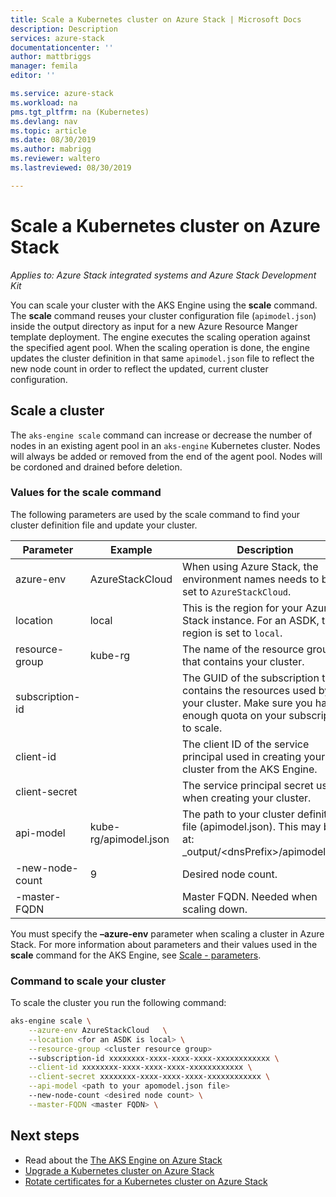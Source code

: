 ```yaml
---
title: Scale a Kubernetes cluster on Azure Stack | Microsoft Docs
description: Description
services: azure-stack
documentationcenter: ''
author: mattbriggs
manager: femila
editor: ''

ms.service: azure-stack
ms.workload: na
pms.tgt_pltfrm: na (Kubernetes)
ms.devlang: nav
ms.topic: article
ms.date: 08/30/2019
ms.author: mabrigg
ms.reviewer: waltero
ms.lastreviewed: 08/30/2019

---
```


# Scale a Kubernetes cluster on Azure Stack

*Applies to: Azure Stack integrated systems and Azure Stack Development Kit*

You can scale your cluster with the AKS Engine using the **scale** command. The **scale** command reuses your cluster configuration file (`apimodel.json`) inside the output directory as input for a new Azure Resource Manger template deployment. The engine executes the scaling operation against the specified agent pool. When the scaling operation is done, the engine updates the cluster definition in that same `apimodel.json` file to reflect the new node count in order to reflect the updated, current cluster configuration.

## Scale a cluster

The `aks-engine scale` command can increase or decrease the number of nodes in an existing agent pool in an `aks-engine` Kubernetes cluster. Nodes will always be added or removed from the end of the agent pool. Nodes will be cordoned and drained before deletion.

### Values for the scale command

The following parameters are used by the scale command to find your cluster definition file and update your cluster.

| Parameter | Example | Description |
| --- | --- | --- | 
| azure-env | AzureStackCloud | When using Azure Stack, the environment names needs to be set to `AzureStackCloud`. | 
| location | local | This is the region for your Azure Stack instance. For an ASDK, the region is set to `local`.  | 
| resource-group | kube-rg | The name of the resource group that contains your cluster. | 
| subscription-id |  | The GUID of the subscription that contains the resources used by your cluster. Make sure you have enough quota on your subscription to scale. | 
| client-id |  | The client ID of the service principal used in creating your cluster from the AKS Engine. | 
| client-secret |  | The service principal secret used when creating your cluster. | 
| api-model | kube-rg/apimodel.json | The path to your cluster definition file (apimodel.json). This may be at:  _output/\<dnsPrefix>/apimodel.json | 
| -new-node-count | 9 | Desired node count. | 
| -master-FQDN |  | Master FQDN. Needed when scaling down. | 

You must specify the **–azure-env** parameter when scaling a cluster in Azure Stack. For more information about parameters and their values used in the **scale** command for the AKS Engine, see [Scale - parameters](https://github.com/Azure/aks-engine/blob/master/docs/topics/scale.md#parameters).

### Command to scale your cluster

To scale the cluster you run the following command:

```bash
aks-engine scale \
    --azure-env AzureStackCloud   \
    --location <for an ASDK is local> \
    --resource-group <cluster resource group>
    --subscription-id xxxxxxxx-xxxx-xxxx-xxxx-xxxxxxxxxxxx \
    --client-id xxxxxxxx-xxxx-xxxx-xxxx-xxxxxxxxxxxx \
    --client-secret xxxxxxxx-xxxx-xxxx-xxxx-xxxxxxxxxxxx \
    --api-model <path to your apomodel.json file>
    --new-node-count <desired node count> \
    --master-FQDN <master FQDN> \
```

## Next steps

- Read about the [The AKS Engine on Azure Stack](azure-stack-kubernetes-aks-engine-overview.md)
- [Upgrade a Kubernetes cluster on Azure Stack](azure-stack-kubernetes-aks-engine-upgrade.md)
- [Rotate certificates for a Kubernetes cluster on Azure Stack](azure-stack-kubernetes-aks-engine-cert-rotate.md)